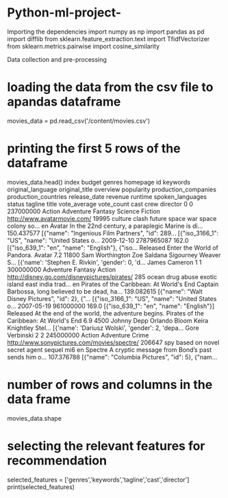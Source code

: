# Python-ml-project-
Importing the dependencies 
import numpy as np
import pandas as pd
import difflib
from sklearn.feature_extraction.text import TfidfVectorizer
from sklearn.metrics.pairwise import cosine_similarity

Data collection and pre-processing
# loading the data from the csv file to apandas dataframe
movies_data = pd.read_csv('/content/movies.csv')

# printing the first 5 rows of the dataframe
movies_data.head()
index	budget	genres	homepage	id	keywords	original_language	original_title	overview	popularity	production_companies	production_countries	release_date	revenue	runtime	spoken_languages	status	tagline	title	vote_average	vote_count	cast	crew	director
0	0	237000000	Action Adventure Fantasy Science Fiction	http://www.avatarmovie.com/	19995	culture clash future space war space colony so...	en	Avatar	In the 22nd century, a paraplegic Marine is di...	150.437577	[{"name": "Ingenious Film Partners", "id": 289...	[{"iso_3166_1": "US", "name": "United States o...	2009-12-10	2787965087	162.0	[{"iso_639_1": "en", "name": "English"}, {"iso...	Released	Enter the World of Pandora.	Avatar	7.2	11800	Sam Worthington Zoe Saldana Sigourney Weaver S...	[{'name': 'Stephen E. Rivkin', 'gender': 0, 'd...	James Cameron
1	1	300000000	Adventure Fantasy Action	http://disney.go.com/disneypictures/pirates/	285	ocean drug abuse exotic island east india trad...	en	Pirates of the Caribbean: At World's End	Captain Barbossa, long believed to be dead, ha...	139.082615	[{"name": "Walt Disney Pictures", "id": 2}, {"...	[{"iso_3166_1": "US", "name": "United States o...	2007-05-19	961000000	169.0	[{"iso_639_1": "en", "name": "English"}]	Released	At the end of the world, the adventure begins.	Pirates of the Caribbean: At World's End	6.9	4500	Johnny Depp Orlando Bloom Keira Knightley Stel...	[{'name': 'Dariusz Wolski', 'gender': 2, 'depa...	Gore Verbinski
2	2	245000000	Action Adventure Crime	http://www.sonypictures.com/movies/spectre/	206647	spy based on novel secret agent sequel mi6	en	Spectre	A cryptic message from Bond’s past sends him o...	107.376788	[{"name": "Columbia Pictures", "id": 5}, {"nam...	

# number of rows and columns in the data frame

movies_data.shape


# selecting the relevant features for recommendation

selected_features = ['genres','keywords','tagline','cast','director']
print(selected_features)










